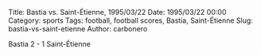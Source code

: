 Title: Bastia vs. Saint-Étienne, 1995/03/22
Date: 1995/03/22 00:00
Category: sports
Tags: football, football scores, Bastia, Saint-Étienne
Slug: bastia-vs-saint-etienne
Author: carbonero


Bastia 2 - 1 Saint-Étienne
